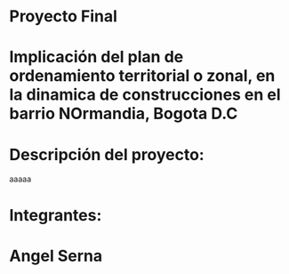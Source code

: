 # Proyecto Final 
#  Implicación del plan de ordenamiento territorial o zonal, en la dinamica de construcciones en el barrio NOrmandia, Bogota D.C
# Descripción del proyecto:
aaaaa 
# Integrantes:
# Angel Serna
